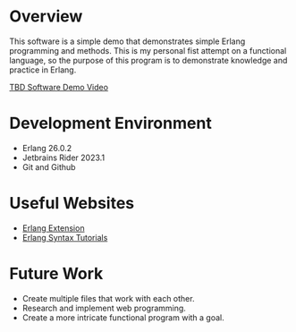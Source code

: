 # Overview

This software is a simple demo that demonstrates simple Erlang programming and methods.
This is my personal fist attempt on a functional language, so the purpose of this program is to demonstrate knowledge and practice in Erlang. 

[TBD Software Demo Video](http://youtube.link.goes.here)

# Development Environment

* Erlang 26.0.2
* Jetbrains Rider 2023.1
* Git and Github

# Useful Websites

* [Erlang Extension](https://marketplace.visualstudio.com/items?itemName=pgourlain.erlang)
* [Erlang Syntax Tutorials](https://www.tutorialspoint.com/erlang/index.htm)

# Future Work

* Create multiple files that work with each other.
* Research and implement web programming.
* Create a more intricate functional program with a goal.